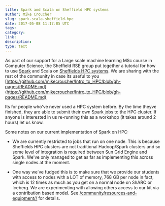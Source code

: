 ```yaml
---
title: Spark and Scala on Sheffield HPC systems
author: Mike Croucher
slug: spark-scala-sheffield-hpc
date: 2017-05-08 11:17:05 UTC
tags:
category:
link:
description:
type: text
---
```


As part of our support for a Large scale machine learning MSc course in Computer Science, 
the Sheffield RSE group put together a tutorial for how to use 
[Spark](https://spark.apache.org/) and 
Scala 
on [Sheffields HPC systems](https://docs.hpc.shef.ac.uk/en/latest/).
We are sharing with the rest of the community in case its useful to you 
[https://github.com/mikecroucher/Intro_to_HPC/blob/gh-pages/README.md](https://github.com/mikecroucher/Intro_to_HPC/blob/gh-pages/README.md) 

Its for people who've never used a HPC system before. By the time theyve finished, they are able to submit their own Spark jobs to the HPC cluster.
If anyone is interested in us re-running this as a workshop (it takes around 2 hours) let us know.

Some notes on our current implementation of Spark on HPC:

 * We are currently restricted to jobs that run on one node. 
   This is because Sheffields HPC clusters are not traditional Hadoop/Spark clusters 
   and so some level of integration is required between Sun Grid Engine and Spark. 
   We've only managed to get as far as implementing this across single nodes at the moment.

 * One way we've fudged this is to make sure that we provide our students with access to nodes with a LOT of memory, 
   768 GB per node in fact, 
   which is 12 times as much as you get on a normal node on ShARC or Iceberg. 
   We are experimenting with allowing others access to our kit via a contribution based model. 
   See [/community/resources-and-equipment//](/community/resources-and-equipment/) for details.


